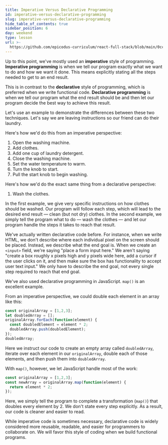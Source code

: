 ```yaml
---
title: Imperative Versus Declarative Programming
id: imperative-versus-declarative-programming
slug: imperative-versus-declarative-programming
hide_table_of_contents: true
sidebar_position: 6
day: weekend
type: lesson
url: >-
  https://github.com/epicodus-curriculum/react-full-stack/blob/main/0cc_imperative_vs_declarative.md
---
```


Up to this point, we've mostly used an **imperative** style of programming. **Imperative programming** is when we tell our program exactly what we want to do and how we want it done. This means explicitly stating all the steps needed to get to an end result.

This is in contrast to the **declarative** style of programming, which is preferred when we write functional code. **Declarative programming** is when we tell our program what the end result should be and then let our program decide the best way to achieve this result.

Let's use an example to demonstrate the differences between these two techniques. Let's say we are leaving instructions so our friend can do their laundry.

Here's how we'd do this from an imperative perspective:

1. Open the washing machine.
2. Add clothes.
3. Add one cup of laundry detergent.
4. Close the washing machine.
5. Set the water temperature to warm.
6. Turn the knob to start.
7. Pull the start knob to begin washing.

Here's how we'd do the exact same thing from a declarative perspective:

1. Wash the clothes.

In the first example, we give very specific instructions on how clothes should be washed. Our program will follow each step, which will lead to the desired end result — clean (but not dry) clothes. In the second example, we simply tell the program what to do — wash the clothes — and let our program handle the steps it takes to reach that result.

We've actually written declarative code before. For instance, when we write HTML, we don't describe where each individual pixel on the screen should be placed. Instead, we describe what the end goal is. When we create an `<input>` field, we're saying "place a form input here." We aren't saying "create a box roughly x pixels high and y pixels wide here, add a cursor if the user clicks on it, and then make sure the box has functionality to accept user text input." We only have to describe the end goal, not every single step required to reach that end goal.

We've also used declarative programming in JavaScript. `map()` is an excellent example.

From an imperative perspective, we could double each element in an array like this:

```js
const originalArray = [1,2,3];
let doubledArray = [];
originalArray.forEach(function(element) {
  const doubledElement = element * 2;
  doubledArray.push(doubledElement);
});
doubledArray;
```

Here we instruct our code to create an empty array called `doubledArray`, iterate over each element in our `originalArray`, double each of those elements, and then push them into `doubledArray`.

With `map()`, however, we let JavaScript handle most of the work:

```js
const originalArray = [1,2,3];
const newArray = originalArray.map(function(element) {
  return element * 2;
});
```

Here, we simply tell the program to complete a transformation (`map()`) that doubles every element by 2. We don't state every step explicitly. As a result, our code is cleaner and easier to read.

While imperative code is sometimes necessary, declarative code is widely considered more reusable, readable, and easier for programmers to collaborate on. We will favor this style of coding when we build functional programs.
